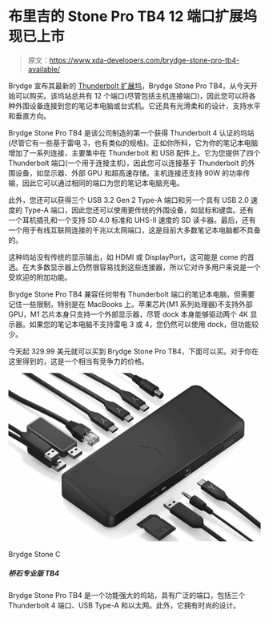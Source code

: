 # 布里吉的 Stone Pro TB4 12 端口扩展坞现已上市

> 原文：<https://www.xda-developers.com/brydge-stone-pro-tb4-available/>

Brydge 宣布其最新的 [Thunderbolt 扩展坞](https://www.xda-developers.com/best-thunderbolt-docks/)，Brydge Stone Pro TB4，从今天开始可以购买。该坞站总共有 12 个端口(尽管包括主机连接端口)，因此您可以将各种外围设备连接到您的笔记本电脑或台式机。它还具有光滑柔和的设计，支持水平和垂直方向。

Brydge Stone Pro TB4 是该公司制造的第一个获得 Thunderbolt 4 认证的坞站(尽管它有一些基于雷电 3，也有类似的规格)。正如你所料，它为你的笔记本电脑增加了一系列连接，主要集中在 Thunderbolt 和 USB 配件上。它为您提供了四个 Thunderbolt 端口(一个用于连接主机)，因此您可以连接基于 Thunderbolt 的外围设备，如显示器、外部 GPU 和超高速存储。主机连接还支持 90W 的功率传输，因此它可以通过相同的端口为您的笔记本电脑充电。

此外，您还可以获得三个 USB 3.2 Gen 2 Type-A 端口和另一个具有 USB 2.0 速度的 Type-A 端口，因此您还可以使用更传统的外围设备，如鼠标和键盘。还有一个耳机插孔和一个支持 SD 4.0 标准和 UHS-II 速度的 SD 读卡器。最后，还有一个用于有线互联网连接的千兆以太网端口，这是目前大多数笔记本电脑都不具备的。

这种坞站没有传统的显示输出，如 HDMI 或 DisplayPort，这可能是 come 的首选。在大多数显示器上仍然很容易找到这些连接器，所以它对许多用户来说是一个受欢迎的附加功能。

Brydge Stone Pro TB4 兼容任何带有 Thunderbolt 端口的笔记本电脑，但需要记住一些限制，特别是在 MacBooks 上。苹果芯片(M1 系列处理器)不支持外部 GPU，M1 芯片本身只支持一个外部显示器，尽管 dock 本身能够驱动两个 4K 显示器。如果您的笔记本电脑不支持雷电 3 或 4，您仍然可以使用 dock，但功能较少。

今天起 329.99 美元就可以买到 Brydge Stone Pro TB4，下面可以买。对于你在这里得到的，这是一个相当有竞争力的价格。

 <picture>![The Brydge Stone C gives you a total of 12 ports for all the expansion you need. It Includes four USB Type-A ports, up to three display outputs, GIgabit Ethernet, and more, all in a sleek and modern chassis. It's very compact, but very capable, and it even supports power delivery to your laptop.](img/bc51d5f425913eb3e4246ca503762faf.png)</picture> 

Brydge Stone C

##### 桥石专业版 TB4

Brydge Stone Pro TB4 是一个功能强大的坞站，具有广泛的端口，包括三个 Thunderbolt 4 端口、USB Type-A 和以太网。此外，它拥有时尚的设计。
